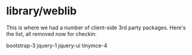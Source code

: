 # library/weblib

This is where we had a number of client-side 3rd party packages. Here's the list, all removed now for checkin:

bootstrap-3
jquery-1
jquery-ui
tinymce-4
